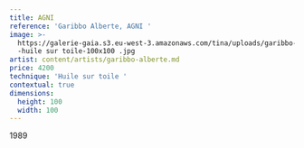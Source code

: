 ```yaml
---
title: AGNI
reference: 'Garibbo Alberte, AGNI '
image: >-
  https://galerie-gaia.s3.eu-west-3.amazonaws.com/tina/uploads/garibbo-alberte/galerie-gaia-garibbo-alberte-AGNI-1989
  -huile sur toile-100x100 .jpg
artist: content/artists/garibbo-alberte.md
price: 4200
technique: 'Huile sur toile '
contextual: true
dimensions:
  height: 100
  width: 100
---
```


1989
